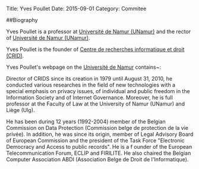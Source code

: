 Title: Yves Poullet
Date: 2015-09-01
Category: Commitee 	

##Biography 

Yves Poullet is a professor at [Université de Namur (UNamur)](http://unamur.be) 
and the rector of [Université de Namur (UNamur)](http://unamur.be). 

Yves Poullet is the founder of [Centre de recherches informatique et droit (CRID)](http://www.crids.eu).

Yves Poullet's webpage on the [Université de Namur](http://directory.unamur.be/staff/ypoullet) contains~:

Director of CRIDS since its creation in 1979 until August 31, 2010, he conducted 
various researches in the field of new technologies with a special emphasis 
on privacy issues, of individual and public freedom in the Information 
Society and of Internet Governance. Moreover, he is full professor at 
the Faculty of Law at the University of Namur (UNamur) and Liège (Ulg).

He has been during 12 years (1992-2004) member of the Belgian 
Commission on Data Protection (Commission belge de protection de 
la vie privée). In addition,  he was since its origin, member of Legal 
Advisory Board of European Commission and the president of the Task 
Force "Electronic Democracy and Access to public records". He is a f
ounder of the European Telecommunication Forum, ECLIP and FIRILITE. 
He also chaired the Belgian Computer Association ABDI (Association 
Belge de Droit de l'Informatique).

